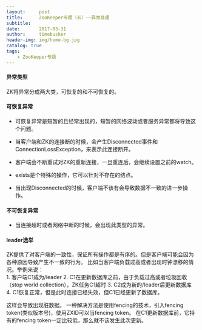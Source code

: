 ```yaml
---
layout:     post
title:      ZooKeeper专题（五）——异常处理
subtitle:   
date:       2017-03-31
author:     timebusker
header-img: img/home-bg.jpg
catalog: true
tags:
    - ZooKeeper专题
---  
```


#### 异常类型
ZK将异常分成两大类，可恢复的和不可恢复的。

#### 可恢复异常
- 可恢复异常是短暂的且经常出现的，短暂的网络波动或者服务异常都将导致这个问题。   

- 当客户端和ZK的连接断的时候，会产生Disconnected事件和ConnectionLossException，来表示此连接断开。

- 客户端会不断重试对ZK的重新连接，一旦重连后，会继续设置之前的watch。

- exists是个特殊的操作，它可以针对不存在的结点。

- 当出现Disconnected的时候，客户端不该有会导致数据不一致的进一步操作。

#### 不可恢复异常
- 当连接超时或者网络中断的时候，会出现此类型的异常。

#### leader选举
ZK提供了对客户端的一致性，保证所有操作都是有序的。但是客户端可能会因为各种原因导致产生不一致的行为。
比如当客户端负载过高或者出现时钟漂移的情况。举例来说：     
     1.	客户端C1成为/leader
     2.	C1在更新数据库之前，由于负载过高或者垃圾回收（stop world collection），ZK任务C1超时
     3.	C2成为新的/leader后更新数据库
     4.	C1恢复正常，但是此时连接已经失效，但C1已经更新了数据库。

这样会导致出现脏数据。
一种解决方法是使用fencing的技术，引入fencing token(类似版本号)，使用ZXID可以当fencing token。
在C1更新数据库前，它持有的fencing token一定比较低，那么就不该发生此次更新。     